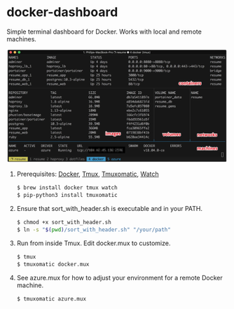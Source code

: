 # docker-dashboard
Simple terminal dashboard for Docker. Works with local and remote machines. 

![Screenshot](screenshot.jpg "Screenshot")

1. Prerequisites: [Docker](https://www.docker.com), [Tmux](https://github.com/tmux/tmux#readme), [Tmuxomatic](https://github.com/oxidane/tmuxomatic), [Watch](http://www.linfo.org/watch.html)
    ```bash
    $ brew install docker tmux watch
    $ pip-python3 install tmuxomatic
    ```
1. Ensure that sort_with_header.sh is executable and in your PATH.
    ```bash
    $ chmod +x sort_with_header.sh
    $ ln -s "$(pwd)/sort_with_header.sh" "/your/path"
    ```
1. Run from inside Tmux. Edit docker.mux to customize.
    ```bash
    $ tmux
    $ tmuxomatic docker.mux
    ```
1. See azure.mux for how to adjust your environment for a remote Docker machine.
    ```bash
    $ tmuxomatic azure.mux
    ```
